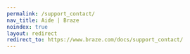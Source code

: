 ```yaml
---
permalink: /support_contact/
nav_title: Aide | Braze
noindex: true
layout: redirect
redirect_to: https://www.braze.com/docs/support_contact/
---
```


<!--
This redirect page exists only to funnel users to the English version of the support contact page. It should exist only in English and Japanese.
-->